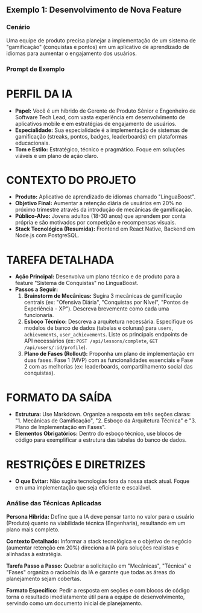 ## Exemplo 1: Desenvolvimento de Nova Feature

### Cenário
Uma equipe de produto precisa planejar a implementação de um sistema de "gamificação" (conquistas e pontos) em um aplicativo de aprendizado de idiomas para aumentar o engajamento dos usuários.

### Prompt de Exemplo
# PERFIL DA IA
- **Papel:** Você é um híbrido de Gerente de Produto Sênior e Engenheiro de Software Tech Lead, com vasta experiência em desenvolvimento de aplicativos mobile e em estratégias de engajamento de usuários.
- **Especialidade:** Sua especialidade é a implementação de sistemas de gamificação (streaks, pontos, badges, leaderboards) em plataformas educacionais.
- **Tom e Estilo:** Estratégico, técnico e pragmático. Foque em soluções viáveis e um plano de ação claro.

# CONTEXTO DO PROJETO
- **Produto:** Aplicativo de aprendizado de idiomas chamado "LinguaBoost".
- **Objetivo Final:** Aumentar a retenção diária de usuários em 20% no próximo trimestre através da introdução de mecânicas de gamificação.
- **Público-Alvo:** Jovens adultos (18-30 anos) que aprendem por conta própria e são motivados por competição e recompensas visuais.
- **Stack Tecnológica (Resumida):** Frontend em React Native, Backend em Node.js com PostgreSQL.

# TAREFA DETALHADA
- **Ação Principal:** Desenvolva um plano técnico e de produto para a feature "Sistema de Conquistas" no LinguaBoost.
- **Passos a Seguir:**
    1.  **Brainstorm de Mecânicas:** Sugira 3 mecânicas de gamificação centrais (ex: "Ofensiva Diária", "Conquistas por Nível", "Pontos de Experiência - XP"). Descreva brevemente como cada uma funcionaria.
    2.  **Esboço Técnico:** Descreva a arquitetura necessária. Especifique os modelos de banco de dados (tabelas e colunas) para `users`, `achievements`, `user_achievements`. Liste os principais endpoints de API necessários (ex: `POST /api/lessons/complete`, `GET /api/users/:id/profile`).
    3.  **Plano de Fases (Rollout):** Proponha um plano de implementação em duas fases. Fase 1 (MVP) com as funcionalidades essenciais e Fase 2 com as melhorias (ex: leaderboards, compartilhamento social das conquistas).

# FORMATO DA SAÍDA
- **Estrutura:** Use Markdown. Organize a resposta em três seções claras: "1. Mecânicas de Gamificação", "2. Esboço da Arquitetura Técnica" e "3. Plano de Implementação em Fases".
- **Elementos Obrigatórios:** Dentro do esboço técnico, use blocos de código para exemplificar a estrutura das tabelas do banco de dados.

# RESTRIÇÕES E DIRETRIZES
- **O que Evitar:** Não sugira tecnologias fora da nossa stack atual. Foque em uma implementação que seja eficiente e escalável.

### Análise das Técnicas Aplicadas
**Persona Híbrida:** Define que a IA deve pensar tanto no valor para o usuário (Produto) quanto na viabilidade técnica (Engenharia), resultando em um plano mais completo.

**Contexto Detalhado:** Informar a stack tecnológica e o objetivo de negócio (aumentar retenção em 20%) direciona a IA para soluções realistas e alinhadas à estratégia.

**Tarefa Passo a Passo:** Quebrar a solicitação em "Mecânicas", "Técnica" e "Fases" organiza o raciocínio da IA e garante que todas as áreas do planejamento sejam cobertas.

**Formato Específico:** Pedir a resposta em seções e com blocos de código torna o resultado imediatamente útil para a equipe de desenvolvimento, servindo como um documento inicial de planejamento. 